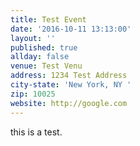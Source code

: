 ```yaml
---
title: Test Event
date: '2016-10-11 13:13:00'
layout: ''
published: true
allday: false
venue: Test Venu
address: 1234 Test Address
city-state: 'New York, NY '
zip: 10025
website: http://google.com
---
```

this is a test.